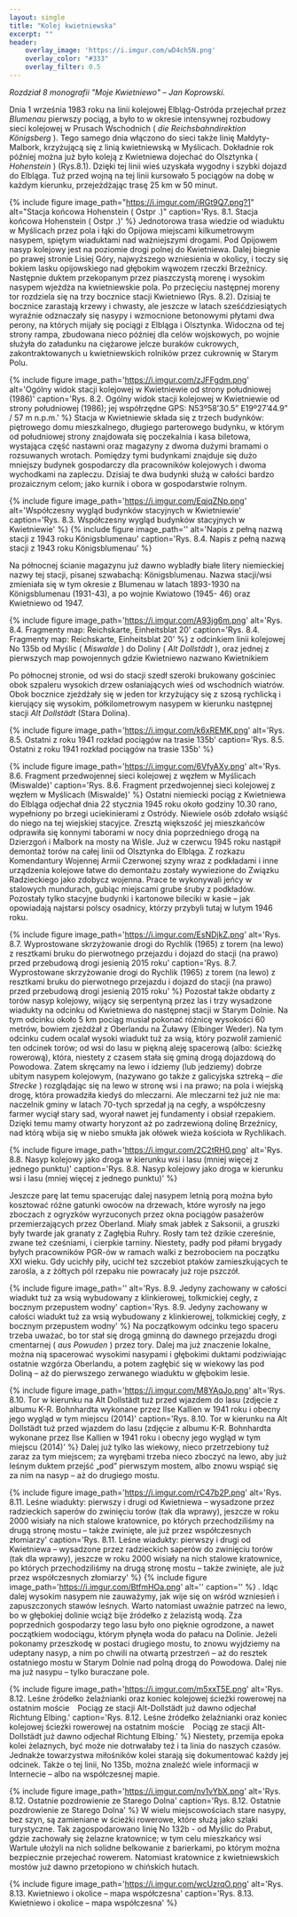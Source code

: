 ```yaml
---
layout: single
title: "Kolej kwietniewska"
excerpt: ""
header:
    overlay_image: 'https://i.imgur.com/wD4ch5N.png'
    overlay_color: "#333"
    overlay_filter: 0.5
---
```


*Rozdział 8 monografii "Moje Kwietniewo" – Jan Koprowski.*

Dnia 1 września 1983 roku na linii kolejowej Elbląg-Ostróda przejechał przez _Blumenau_ pierwszy pociąg, a było to w okresie intensywnej rozbudowy sieci kolejowej w Prusach Wschodnich ( _die Reichsbahndirektion Königsberg_ ). Tego samego dnia włączono do sieci także linię Małdyty-Malbork, krzyżującą się z linią kwietniewską w Myślicach. Dokładnie rok później można już było koleją z Kwietniewa dojechać do Olsztynka ( _Hohenstein_ ) (Rys.8.1). Dzięki tej linii wieś uzyskała wygodny i szybki dojazd do Elbląga. Tuż przed wojną na tej linii kursowało 5 pociągów na dobę w każdym kierunku, przejeżdżając trasę 25 km w 50 minut.

{% include figure
    image_path="https://i.imgur.com/iRGt9Q7.png?1"
    alt="Stacja końcowa Hohenstein ( Ostpr .)"
    caption='Rys. 8.1. Stacja końcowa Hohenstein ( Ostpr .)'
%}
Jednotorowa trasa wiedzie od wiaduktu w Myślicach przez pola i łąki do Opijowa miejscami kilkumetrowym nasypem, spiętym wiaduktami nad ważniejszymi drogami. Pod Opijowem nasyp kolejowy jest na poziomie drogi polnej do Kwietniewa. Dalej biegnie po prawej stronie Lisiej Góry, najwyższego wzniesienia w okolicy, i toczy się bokiem lasku opijowskiego nad głębokim wąwozem rzeczki Brzeźnicy. Następnie duktem przekopanym przez piaszczystą morenę i wysokim nasypem wjeżdża na kwietniewskie pola. Po przecięciu następnej moreny tor rozdziela się na trzy bocznice stacji Kwietniewo (Rys. 8.2). Dzisiaj te bocznice zarastają krzewy i chwasty, ale jeszcze w latach sześćdziesiątych wyraźnie odznaczały się nasypy i wzmocnione betonowymi płytami dwa perony, na których mijały się pociągi z Elbląga i Olsztynka. Widoczna od tej strony rampa, zbudowana nieco później dla celów wojskowych, po wojnie służyła do załadunku na ciężarowe jelcze buraków cukrowych, zakontraktowanych u kwietniewskich rolników przez cukrownię w Starym Polu.

{% include figure
    image_path='https://i.imgur.com/zJFFgdm.png'
    alt='Ogólny widok stacji kolejowej w Kwietniewie od strony południowej (1986)'
    caption='Rys. 8.2. Ogólny widok stacji kolejowej w Kwietniewie od strony południowej (1986); jej współrzędne GPS: N53º58’30.5” E19º27’44.9” / 57 m n.p.m.'
%}
Stacja w Kwietniewie składa się z trzech budynków: piętrowego domu mieszkalnego, długiego parterowego budynku, w którym od południowej strony znajdowała się poczekalnia i kasa biletowa, wystająca część nastawni oraz magazyny z dwoma dużymi bramami o rozsuwanych wrotach. Pomiędzy tymi budynkami znajduje się dużo mniejszy budynek gospodarczy dla pracowników kolejowych i dwoma wychodkami na zapleczu. Dzisiaj te dwa budynki służą w całości bardzo prozaicznym celom; jako kurnik i obora w gospodarstwie rolnym.

{% include figure
    image_path='https://i.imgur.com/EqjqZNp.png'
    alt='Współczesny wygląd budynków stacyjnych w Kwietniewie'
    caption='Rys. 8.3. Współczesny wygląd budynków stacyjnych w Kwietniewie'
%}
{% include figure
    image_path=''
    alt='Napis z pełną nazwą stacji z 1943 roku Königsblumenau'
    caption='Rys. 8.4. Napis z pełną nazwą stacji z 1943 roku Königsblumenau'
%}

Na północnej ścianie magazynu już dawno wybladły białe litery niemieckiej nazwy tej stacji, pisanej szwabachą: Königsblumenau. Nazwa stacji/wsi zmieniała się w tym okresie z Blumenau w latach 1893-1930 na Königsblumenau (1931-43), a po wojnie Kwiatowo (1945- 46) oraz Kwietniewo od 1947.

{% include figure
    image_path='https://i.imgur.com/A93jg6m.png'
    alt='Rys. 8.4. Fragmenty map: Reichskarte, Einheitsblat 20'
    caption='Rys. 8.4. Fragmenty map: Reichskarte, Einheitsblat 20'
%}
z odcinkiem linii kolejowej No 135b od Myślic ( _Miswalde_ ) do Doliny ( _Alt Dollstädt_ ), oraz jednej z pierwszych map powojennych gdzie Kwietniewo nazwano Kwietnikiem

Po północnej stronie, od wsi do stacji szedł szeroki brukowany gościniec obok szpaleru wysokich drzew osłaniających wieś od wschodnich wiatrów. Obok bocznice zjeżdżały się w jeden tor krzyżujący się z szosą rychlicką i kierujący się wysokim, półkilometrowym nasypem w kierunku następnej stacji _Alt Dollstädt_ (Stara Dolina).

{% include figure
    image_path='https://i.imgur.com/k6xREMK.png'
    alt='Rys. 8.5. Ostatni z roku 1941 rozkład pociągów na trasie 135b'
    caption='Rys. 8.5. Ostatni z roku 1941 rozkład pociągów na trasie 135b'
%}

{% include figure
    image_path='https://i.imgur.com/6VfyAXy.png'
    alt='Rys. 8.6. Fragment przedwojennej sieci kolejowej z węzłem w Myślicach (Miswalde)'
    caption='Rys. 8.6. Fragment przedwojennej sieci kolejowej z węzłem w Myślicach (Miswalde)'
%}
Ostatni niemiecki pociąg z Kwietniewa do Elbląga odjechał dnia 22 stycznia 1945 roku około godziny 10.30 rano, wypełniony po brzegi uciekinierami z Ostródy. Niewiele osób zdołało wsiąść do niego na tej wiejskiej stacyjce. Zresztą większość jej mieszkańców odprawiła się konnymi taborami w nocy dnia poprzedniego drogą na Dzierzgoń i Malbork na mosty na Wiśle. Już w czerwcu 1945 roku nastąpił demontaż torów na całej linii od Olsztynka do Elbląga. Z rozkazu Komendantury Wojennej Armii Czerwonej szyny wraz z podkładami i inne urządzenia kolejowe łatwe do demontażu zostały wywiezione do Związku Radzieckiego jako zdobycz wojenna. Prace te wykonywali jeńcy w stalowych mundurach, gubiąc miejscami grube śruby z podkładów. Pozostały tylko stacyjne budynki i kartonowe bileciki w kasie – jak opowiadają najstarsi polscy osadnicy, którzy przybyli tutaj w lutym 1946 roku.

{% include figure
    image_path='https://i.imgur.com/EsNDjkZ.png'
    alt='Rys. 8.7. Wyprostowane skrzyżowanie drogi do Rychlik (1965) z torem (na lewo) z resztkami bruku do pierwotnego przejazdu i dojazd do stacji (na prawo) przed przebudową drogi jesienią 2015 roku'
    caption='Rys. 8.7. Wyprostowane skrzyżowanie drogi do Rychlik (1965) z torem (na lewo) z resztkami bruku do pierwotnego przejazdu i dojazd do stacji (na prawo) przed przebudową drogi jesienią 2015 roku'
%}
Pozostał także obdarty z torów nasyp kolejowy, wijący się serpentyną przez las i trzy wysadzone wiadukty na odcinku od Kwietniewa do następnej stacji w Starym Dolnie. Na tym odcinku około 5 km pociąg musiał pokonać różnicę wysokości 60 metrów, bowiem zjeżdżał z Oberlandu na Żuławy (Elbinger Weder). Na tym odcinku cudem ocalał wysoki wiadukt tuż za wsią, który pozwolił zamienić ten odcinek torów; od wsi do lasu w piękną aleję spacerową (albo: ścieżkę rowerową), która, niestety z czasem stała się gminą drogą dojazdową do Powodowa. Zatem skręcamy na lewo i idziemy (lub jedziemy) dobrze ubitym nasypem kolejowym, (nazywano go także z galicyjska sztreką – _die Strecke_ ) rozglądając się na lewo w stronę wsi i na prawo; na pola i wiejską drogę, która prowadziła kiedyś do mleczarni. Ale mleczarni też już nie ma: naczelnik gminy w latach 70-tych sprzedał ją na cegły, a współczesny farmer wyciął stary sad, wyorał nawet jej fundamenty i obsiał rzepakiem. Dzięki temu mamy otwarty horyzont aż po zadrzewioną dolinę Brzeźnicy, nad którą wbija się w niebo smukła jak ołówek wieża kościoła w Rychlikach.

{% include figure
    image_path='https://i.imgur.com/2C2tRH0.png'
    alt='Rys. 8.8. Nasyp kolejowy jako droga w kierunku wsi i lasu (mniej więcej z jednego punktu)'
    caption='Rys. 8.8. Nasyp kolejowy jako droga w kierunku wsi i lasu (mniej więcej z jednego punktu)'
%}

Jeszcze parę lat temu spacerując dalej nasypem letnią porą można było kosztować różne gatunki owoców na drzewach, które wyrosły na jego zboczach z ogryzków wyrzuconych przez okna pociągów pasażerów przemierzających przez Oberland. Miały smak jabłek z Saksonii, a gruszki były twarde jak granaty z Zagłębia Ruhry. Rosły tam też dzikie czereśnie, zwane też cześniami, i cierpkie tarniny. Niestety, padły pod piłami brygady byłych pracowników PGR-ów w ramach walki z bezrobociem na początku XXI wieku. Gdy ucichły piły, ucichł też szczebiot ptaków zamieszkujących te zarośla, a z żółtych pól rzepaku nie powracały już roje pszczół.

{% include figure
    image_path=''
    alt='Rys. 8.9. Jedyny zachowany w całości wiadukt tuż za wsią wybudowany z klinkierowej, tolkmickiej cegły, z bocznym przepustem wodny'
    caption='Rys. 8.9. Jedyny zachowany w całości wiadukt tuż za wsią wybudowany z klinkierowej, tolkmickiej cegły, z bocznym przepustem wodny'
%}
Na początkowym odcinku tego spaceru trzeba uważać, bo tor stał się drogą gminną do dawnego przejazdu drogi cmentarnej ( _aus Powuden_ ) przez tory. Dalej ma już znaczenie lokalne, można nią spacerować wysokimi nasypami i głębokimi duktami podziwiając ostatnie wzgórza Oberlandu, a potem zagłębić się w wiekowy las pod Doliną – aż do pierwszego zerwanego wiaduktu w głębokim lesie.

{% include figure
    image_path='https://i.imgur.com/M8YAqJo.png'
    alt='Rys. 8.10. Tor w kierunku na Alt Dollstädt tuż przed wjazdem do lasu (zdjęcie z albumu K-R. Bohnhardta wykonane przez Ilse Kallien w 1941 roku i obecny jego wygląd w tym miejscu (2014)'
    caption='Rys. 8.10. Tor w kierunku na Alt Dollstädt tuż przed wjazdem do lasu (zdjęcie z albumu K-R. Bohnhardta wykonane przez Ilse Kallien w 1941 roku i obecny jego wygląd w tym miejscu (2014)'
%}
Dalej już tylko las wiekowy, nieco przetrzebiony tuż zaraz za tym miejscem; za wyrębami trzeba nieco zboczyć na lewo, aby już leśnym duktem przejść „pod” pierwszym mostem, albo znowu wspiąć się za nim na nasyp – aż do drugiego mostu.

{% include figure
    image_path='https://i.imgur.com/rC47b2P.png'
    alt='Rys. 8.11. Leśne wiadukty: pierwszy i drugi od Kwietniewa – wysadzone przez radzieckich saperów do zwinięciu torów (tak dla wprawy), jeszcze w roku 2000 wisiały na nich stalowe kratownice, po których przechodziliśmy na drugą stronę mostu – także zwinięte, ale już przez współczesnych złomiarzy'
    caption='Rys. 8.11. Leśne wiadukty: pierwszy i drugi od Kwietniewa – wysadzone przez radzieckich saperów do zwinięciu torów (tak dla wprawy), jeszcze w roku 2000 wisiały na nich stalowe kratownice, po których przechodziliśmy na drugą stronę mostu – także zwinięte, ale już przez współczesnych złomiarzy'
%}
{% include figure
    image_path='https://i.imgur.com/BtfmHOa.png'
    alt=''
    caption=''
%}
. Idąc dalej wysokim nasypem nie zauważymy, jak wije się on wśród wzniesień i zapuszczonych stawów leśnych. Warto natomiast uważnie patrzeć na lewo, bo w głębokiej dolinie wciąż bije źródełko z żelazistą wodą. Zza poprzednich gospodarzy tego lasu było ono pięknie ogrodzone, a nawet początkiem wodociągu, którym płynęła woda do pałacu na Dolinie. Jeżeli pokonamy przeszkodę w postaci drugiego mostu, to znowu wyjdziemy na udeptany nasyp, a nim po chwili na otwartą przestrzeń – aż do resztek ostatniego mostu w Starym Dolnie nad polną drogą do Powodowa. Dalej nie ma już nasypu – tylko buraczane pole.

{% include figure
    image_path='https://i.imgur.com/m5xxT5E.png'
    alt='Rys. 8.12. Leśne źródełko żelaźnianki oraz koniec kolejowej ścieżki rowerowej na ostatnim moście ``` ``` Pociąg ze stacji Alt-Dollstädt już dawno odjechał Richtung Elbing.'
    caption='Rys. 8.12. Leśne źródełko żelaźnianki oraz koniec kolejowej ścieżki rowerowej na ostatnim moście ``` ``` Pociąg ze stacji Alt-Dollstädt już dawno odjechał Richtung Elbing.'
%}
Niestety, przemija epoka kolei żelaznych, być może nie dotrwałaby też i ta linia do naszych czasów. Jednakże towarzystwa miłośników kolei starają się dokumentować każdy jej odcinek. Także o tej linii, No 135b, można znaleźć wiele informacji w Internecie – albo na współczesnej mapie.

{% include figure
    image_path='https://i.imgur.com/nv1vYbX.png'
    alt='Rys. 8.12. Ostatnie pozdrowienie ze Starego Dolna'
    caption='Rys. 8.12. Ostatnie pozdrowienie ze Starego Dolna'
%}
W wielu miejscowościach stare nasypy, bez szyn, są zamieniane w ścieżki rowerowe, które służą jako szlaki turystyczne. Tak zagospodarowano linię No 132b - od Myślic do Prabut, gdzie zachowały się żelazne kratownice; w tym celu mieszkańcy wsi Wartule ułożyli na nich solidne belkowanie z barierkami, po którym można bezpiecznie przejechać rowerem. Natomiast kratownice z kwietniewskich mostów już dawno przetopiono w chińskich hutach.

{% include figure
    image_path='https://i.imgur.com/wcUzrqO.png'
    alt='Rys. 8.13. Kwietniewo i okolice – mapa współczesna'
    caption='Rys. 8.13. Kwietniewo i okolice – mapa współczesna'
%}

